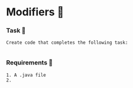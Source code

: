 # Modifiers 🍵

### Task 🐧
```
Create code that completes the following task:


```
### Requirements 🏫
```
1. A .java file
2. 
```
